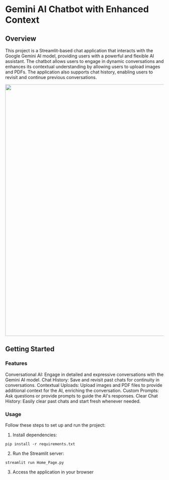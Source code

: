 # Gemini AI Chatbot with Enhanced Context

## Overview

This project is a Streamlit-based chat application that interacts with the Google Gemini AI model, providing users with a powerful and flexible AI assistant. The chatbot allows users to engage in dynamic conversations and enhances its contextual understanding by allowing users to upload images and PDFs. The application also supports chat history, enabling users to revisit and continue previous conversations.

<div align="center"><img src="docs/gemini-chatbot.gif" width="800"></div>

## Getting Started

### Features

Conversational AI: Engage in detailed and expressive conversations with the Gemini AI model.
Chat History: Save and revisit past chats for continuity in conversations.
Contextual Uploads: Upload images and PDF files to provide additional context for the AI, enriching the conversation.
Custom Prompts: Ask questions or provide prompts to guide the AI's responses.
Clear Chat History: Easily clear past chats and start fresh whenever needed.

### Usage

Follow these steps to set up and run the project:

1. Install dependencies:
```
pip install -r requirements.txt
```

2. Run the Streamlit server:
```
streamlit run Home_Page.py
```

3. Access the application in your browser

